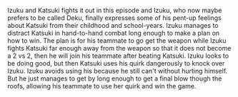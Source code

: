 Izuku and Katsuki fights it out in this episode and Izuku, who now maybe prefers to be called Deku, finally expresses some of his pent-up feelings about Katsuki from their childhood and school-years. Izuku manages to distract Katsuki in hand-to-hand combat long enough to make a plan on how to win. The plan is for his teammate to go get the weapon while Izuku fights Katsuki far enough away from the weapon so that it does not become a 2 vs 2, then he will join his teammate after beating Katsuki. Izuku looks to be doing good, but then Katsuki uses his quirk dangerously to knock over Izuku. Izuku avoids using his because he still can't without hurting himself. But he just manages to get by long enough to get a final blow though the roofs, allowing his teammate to use her quirk and win the game.